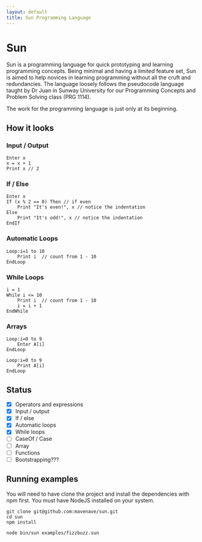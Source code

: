 ```yaml
---
layout: default
title: Sun Programming Language
---
```

# Sun

Sun is a programming language for quick prototyping and learning programming concepts. Being minimal and having a limited feature set, Sun is aimed to help novices in learning programming without all the cruft and redundancies. The language loosely follows the pseudocode language taught by Dr Juan in Sunway University for our Programming Concepts and Problem Solving class (PRG 1114).

The work for the programming language is just only at its beginning.

## How it looks

### Input / Output

```
Enter x
x = x + 1
Print x // 2
```

### If / Else
```
Enter x
If (x % 2 == 0) Then // if even
    Print "It's even!", x // notice the indentation
Else
    Print "It's odd!", x // notice the indentation
EndIf
```

### Automatic Loops
```
Loop:i=1 to 10
    Print i  // count from 1 - 10
EndLoop
```

### While Loops
```
i = 1
While i <= 10
	Print i  // count from 1 - 10
	i = i + 1
EndWhile
```

### Arrays
```
Loop:i=0 to 9
    Enter A[i]
EndLoop

Loop:i=0 to 9
    Print A[i]
EndLoop
```

## Status
- [x] Operators and expressions
- [x] Input / output
- [x] If / else
- [x] Automatic loops
- [x] While loops
- [ ] CaseOf / Case
- [ ] Array
- [ ] Functions
- [ ] Bootstrapping???

## Running examples

You will need to have clone the project and install the dependencies with npm first. You must have NodeJS installed on your system.
```
git clone git@github.com:mavenave/sun.git
cd sun
npm install

node bin/sun examples/fizzbuzz.sun
```
